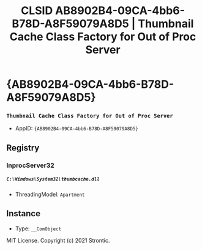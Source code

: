 ﻿---
title: "CLSID AB8902B4-09CA-4bb6-B78D-A8F59079A8D5 | Thumbnail Cache Class Factory for Out of Proc Server"
excerpt: What is COM-Object CLSID AB8902B4-09CA-4bb6-B78D-A8F59079A8D5?
---

# {AB8902B4-09CA-4bb6-B78D-A8F59079A8D5}

### `Thumbnail Cache Class Factory for Out of Proc Server`
* AppID: `{AB8902B4-09CA-4bb6-B78D-A8F59079A8D5}`

## Registry


### InprocServer32

##### `C:\Windows\System32\thumbcache.dll`
* ThreadingModel: `Apartment`

## Instance

* Type: `__ComObject`

MIT License. Copyright (c) 2021 Strontic.


